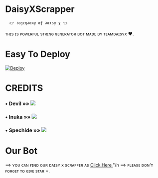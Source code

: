 # DaisyXScrapper
      👉 ℓєgєη∂αяу αƒ ∂αιѕу χ 👈
ᴛʜɪs ɪs ᴘᴏᴡᴇʀғᴜʟ sᴛʀɪɴɢ ɢᴇɴᴇʀᴀᴛᴏʀ ʙᴏᴛ ᴍᴀᴅᴇ ʙʏ ᴛᴇᴀᴍᴅᴀɪsʏx ❤. 


# Easy To Deploy
[![Deploy](https://www.herokucdn.com/deploy/button.svg)](https://heroku.com/deploy?template=https://github.com/SkemTools/DaisyXScrapper)


# CREDITS

### • Devil      »»  <a href="https://github.com/lucifeermorningstar" alt="DEVIL"> <img src="https://img.shields.io/badge/Devil-90302f?logo=github" /></a>
### • Inuka      »»  <a href="https://github.com/InukaAsith" alt="InukaAsith"> <img src="https://img.shields.io/badge/Inuka-10102f?logo=github" /></a>
### • Spechide    »»  <a href="https://github.com/Spechide" alt="Spechide"> <img src="https://img.shields.io/badge/Spechide-55109f?logo=github" /></a>

# Our Bot

==> ʏᴏᴜ ᴄᴀɴ ғɪɴᴅ ᴏᴜʀ ᴅᴀɪsʏ x sᴄʀᴀᴘᴘᴇʀ ᴀs [ Click Here ](t.me/DaisyXScrapper) "/n
==> ᴘʟᴇᴀsᴇ ᴅᴏɴ'ᴛ ғᴏʀɢᴇᴛ ᴛᴏ ɢɪᴠᴇ sᴛᴀʀ ⭐. 
